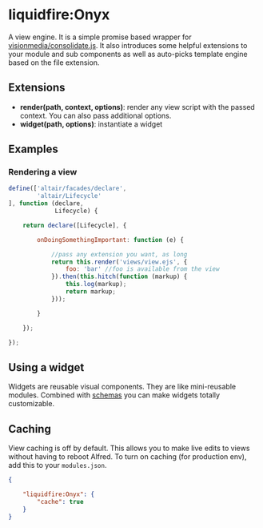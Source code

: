 # liquidfire:Onyx
A view engine. It is a simple promise based wrapper for [visionmedia/consolidate.js](https://github.com/visionmedia/consolidate.js).
It also introduces some helpful extensions to your module and sub components as well as auto-picks template engine based
on the file extension.

## Extensions

- **render(path, context, options)**: render any view script with the passed context. You can also pass additional options.
- **widget(path, options)**: instantiate a widget

## Examples

### Rendering a view
``` js
define(['altair/facades/declare',
        'altair/Lifecycle'
], function (declare,
             Lifecycle) {

    return declare([Lifecycle], {

        onDoingSomethingImportant: function (e) {

            //pass any extension you want, as long
            return this.render('views/view.ejs', {
                foo: 'bar' //foo is available from the view
            }).then(this.hitch(function (markup) {
                this.log(markup);
                return markup;
            }));

        }

    });

});
```

## Using a widget

Widgets are reusable visual components. They are like mini-reusable modules. Combined with [schemas](https://github.com/liquidg3/altair/blob/master/docs/schemas.md) you
can make widgets totally customizable.

## Caching

View caching is off by default. This allows you to make live edits to views without having to reboot Alfred. To turn on caching (for production env), add this to your `modules.json`.

```json
{

    "liquidfire:Onyx": {
        "cache": true
    }
}


```


